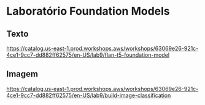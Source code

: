 # Laboratório Foundation Models

## Texto

https://catalog.us-east-1.prod.workshops.aws/workshops/63069e26-921c-4ce1-9cc7-dd882ff62575/en-US/lab9/flan-t5-foundation-model

## Imagem

https://catalog.us-east-1.prod.workshops.aws/workshops/63069e26-921c-4ce1-9cc7-dd882ff62575/en-US/lab9/build-image-classification

